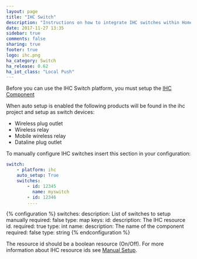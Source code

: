 ```yaml
---
layout: page
title: "IHC Switch"
description: "Instructions on how to integrate IHC switches within Home Assistant."
date: 2017-11-27 13:35
sidebar: true
comments: false
sharing: true
footer: true
logo: ihc.png
ha_category: Switch
ha_release: 0.62
ha_iot_class: "Local Push"
---
```


Before you can use the IHC Switch platform, you must setup the
[IHC Component](/components/ihc/)

When auto setup is enabled the following products will be found in the ihc
project and setup as switch devices:

- Wireless plug outlet
- Wireless relay
- Mobile wireless relay
- Dataline plug outlet

To manually configure IHC switches insert this section in your configuration:

```yaml
switch:
    - platform: ihc
    auto_setup: True
    switches:
        - id: 12345
          name: myswitch
        - id: 12346
        ....
```

{% configuration %}
switches:
  description: List of switches to setup manually
  required: false
  type: map
  keys:
    id:
      description: The IHC resource id.
      required: true
      type: int
    name:
      description: The name of the component
      required: false
      type: string
{% endconfiguration %}

The resource id should be a boolean resource (On/Off).
For more information about IHC resource ids see
[Manual Setup](/components/ihc/#manual-setup).
